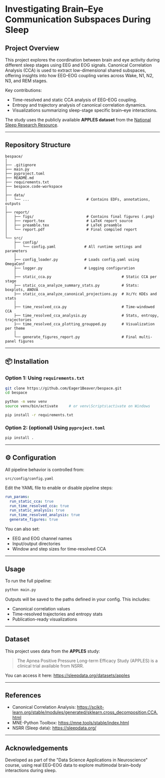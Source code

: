 # Investigating Brain–Eye Communication Subspaces During Sleep

## Project Overview

This project explores the coordination between brain and eye activity during different sleep stages using EEG and EOG signals. Canonical Correlation Analysis (CCA) is used to extract low-dimensional shared subspaces, offering insights into how EEG–EOG coupling varies across Wake, N1, N2, N3, and REM stages.

Key contributions:
- Time-resolved and static CCA analysis of EEG–EOG coupling.
- Entropy and trajectory analysis of canonical correlation dynamics.
- Visualizations summarizing sleep-stage specific brain–eye interactions.

The study uses the publicly available **APPLES dataset** from the [National Sleep Research Resource](https://sleepdata.org/datasets/apples).

---

## Repository Structure

```
bespace/
│
├── .gitignore
├── main.py
├── pyproject.toml
├── README.md
├── requirements.txt
├── bespace.code-workspace
│
├── data/                            
│   └── ...                          # Contains EDFs, annotations, outputs
│
├── report/
│   ├── figs/                        # Contains final figures (.png)
│   ├── report.tex                   # LaTeX report source
│   ├── preamble.tex                 # LaTeX preamble
│   └── report.pdf                   # Final compiled report
│
└── src/
    ├── config/
    │   └── config.yaml             # All runtime settings and parameters
    │
    ├── config_loader.py            # Loads config.yaml using OmegaConf
    ├── logger.py                   # Logging configuration
    │
    ├── static_cca.py                                # Static CCA per stage
    ├── static_cca_analyze_summary_stats.py          # Stats: boxplots, ANOVA
    ├── static_cca_analyze_canonical_projections.py  # Xc/Yc KDEs and stats
    │
    ├── time_resolved_cca.py                         # Time-windowed CCA
    ├── time_resolved_cca_analysis.py                # Stats, entropy, trajectories
    ├── time_resolved_cca_plotting_groupped.py       # Visualization per theme
    │
    └── generate_figures_report.py                   # Final multi-panel figures

```

---

## 📦 Installation

### Option 1: Using `requirements.txt`
```bash
git clone https://github.com/Eager1Beaver/bespace.git
cd bespace

python -m venv venv
source venv/bin/activate     # or venv\Scripts\activate on Windows

pip install -r requirements.txt
```

### Option 2: (optional) Using `pyproject.toml`
```bash
pip install .
```

---

## ⚙️ Configuration

All pipeline behavior is controlled from:
```
src/config/config.yaml
```

Edit the YAML file to enable or disable pipeline steps:
```yaml
run_params:
  run_static_cca: true
  run_time_resolved_cca: true
  run_static_analysis: true
  run_time_resolved_analysis: true
  generate_figures: true
```

You can also set:
- EEG and EOG channel names
- Input/output directories
- Window and step sizes for time-resolved CCA

---

## Usage

To run the full pipeline:
```bash
python main.py
```

Outputs will be saved to the paths defined in your config. This includes:
- Canonical correlation values
- Time-resolved trajectories and entropy stats
- Publication-ready visualizations

---

## Dataset

This project uses data from the **APPLES** study:
> The Apnea Positive Pressure Long-term Efficacy Study (APPLES) is a clinical trial available from NSRR.

You can access it here: https://sleepdata.org/datasets/apples

---

## References

- Canonical Correlation Analysis: https://scikit-learn.org/stable/modules/generated/sklearn.cross_decomposition.CCA.html
- MNE-Python Toolbox: https://mne.tools/stable/index.html
- NSRR (Sleep data): https://sleepdata.org/

---

## Acknowledgements

Developed as part of the "Data Science Applications in Neuroscience" course, using real EEG–EOG data to explore multimodal brain–body interactions during sleep.
